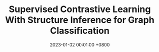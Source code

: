 ---
title:          "Supervised Contrastive Learning With Structure Inference for Graph Classification"
date:           2023-01-02 00:01:00 +0800
selected:       true
pub:            "IEEE Transactions on Network Science and Engineering"
pub_abb:        "(IEEE TNSE)"
pub_date:       "2023"


authors:
  - Junzhong Ji
  - Hao Jia
  - Yating Ren
  - Minglong Lei#

links:
  Paper: https://ieeexplore.ieee.org/abstract/document/10004646
  DOI: https://doi.org/10.1109/TNSE.2022.3233479
---